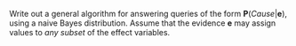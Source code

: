 

Write out a general algorithm for answering queries of the form
${\textbf{P}}({Cause}$|$\textbf{e})$, using a naive Bayes
distribution. Assume that the evidence $\textbf{e}$ may assign values to
<i>any subset</i> of the effect variables.
